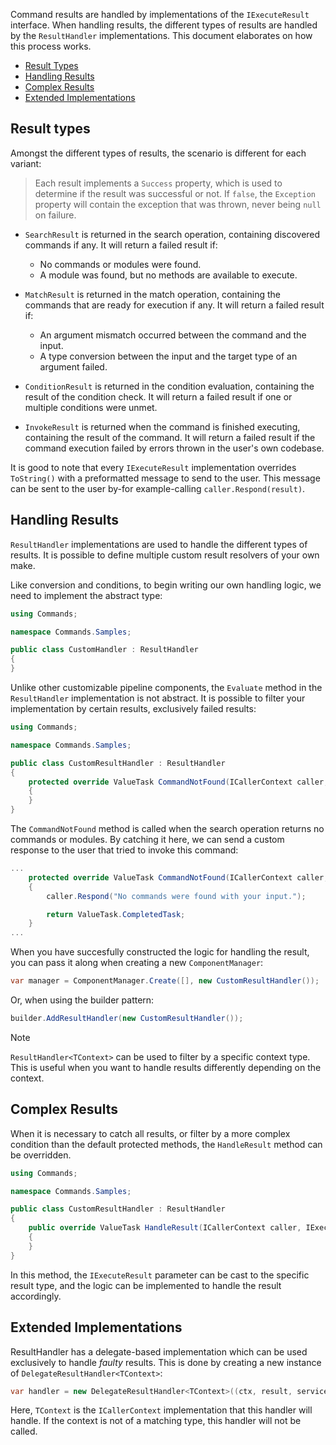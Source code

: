 Command results are handled by implementations of the `IExecuteResult` interface.
When handling results, the different types of results are handled by the `ResultHandler` implementations. This document elaborates on how this process works.

- [Result Types](#result-types)
- [Handling Results](#handling-results)
- [Complex Results](#complex-results)
- [Extended Implementations](#extended-implementations)

## Result types

Amongst the different types of results, the scenario is different for each variant:

> Each result implements a `Success` property, which is used to determine if the result was successful or not. 
If `false`, the `Exception` property will contain the exception that was thrown, never being `null` on failure.

- `SearchResult` is returned in the search operation, containing discovered commands if any. It will return a failed result if:
  - No commands or modules were found.
  - A module was found, but no methods are available to execute.

- `MatchResult` is returned in the match operation, containing the commands that are ready for execution if any. It will return a failed result if:
  - An argument mismatch occurred between the command and the input.
  - A type conversion between the input and the target type of an argument failed.

- `ConditionResult` is returned in the condition evaluation, containing the result of the condition check. It will return a failed result if one or multiple conditions were unmet.

- `InvokeResult` is returned when the command is finished executing, containing the result of the command. It will return a failed result if the command execution failed by errors thrown in the user's own codebase.

It is good to note that every `IExecuteResult` implementation overrides `ToString()` with a preformatted message to send to the user. This message can be sent to the user by-for example-calling `caller.Respond(result)`.

## Handling Results

`ResultHandler` implementations are used to handle the different types of results. It is possible to define multiple custom result resolvers of your own make.

Like conversion and conditions, to begin writing our own handling logic, we need to implement the abstract type:

```cs
using Commands;

namespace Commands.Samples;

public class CustomHandler : ResultHandler
{
}

```

Unlike other customizable pipeline components, the `Evaluate` method in the `ResultHandler` implementation is not abstract. 
It is possible to filter your implementation by certain results, exclusively failed results:

```cs
using Commands;

namespace Commands.Samples;

public class CustomResultHandler : ResultHandler
{
    protected override ValueTask CommandNotFound(ICallerContext caller, SearchResult result, IServiceProvider services, CancellationToken cancellationToken)
    {
    }
}

```

The `CommandNotFound` method is called when the search operation returns no commands or modules. 
By catching it here, we can send a custom response to the user that tried to invoke this command:

```cs
...
    protected override ValueTask CommandNotFound(ICallerContext caller, SearchResult result, IServiceProvider services, CancellationToken cancellationToken)
    {
        caller.Respond("No commands were found with your input.");

        return ValueTask.CompletedTask;
    }
...
```

When you have succesfully constructed the logic for handling the result, you can pass it along when creating a new `ComponentManager`:

```cs
var manager = ComponentManager.Create([], new CustomResultHandler());
```

Or, when using the builder pattern:
```cs
builder.AddResultHandler(new CustomResultHandler());
```

> [!NOTE]
> `ResultHandler<TContext>` can be used to filter by a specific context type. This is useful when you want to handle results differently depending on the context.

## Complex Results

When it is necessary to catch all results, or filter by a more complex condition than the default protected methods, the `HandleResult` method can be overridden.

```cs
using Commands;

namespace Commands.Samples;

public class CustomResultHandler : ResultHandler
{
	public override ValueTask HandleResult(ICallerContext caller, IExecuteResult result, IServiceProvider services, CancellationToken cancellationToken)
	{
	}
}
```

In this method, the `IExecuteResult` parameter can be cast to the specific result type, and the logic can be implemented to handle the result accordingly.

## Extended Implementations

ResultHandler has a delegate-based implementation which can be used exclusively to handle *faulty* results. 
This is done by creating a new instance of `DelegateResultHandler<TContext>`:

```cs
var handler = new DelegateResultHandler<TContext>((ctx, result, services) => ...);
```

Here, `TContext` is the `ICallerContext` implementation that this handler will handle. 
If the context is not of a matching type, this handler will not be called.
